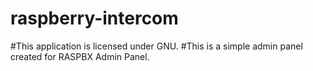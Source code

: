 # raspberry-intercom
#This application is licensed under GNU.
#This is a simple admin panel created for RASPBX Admin Panel.
